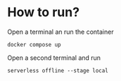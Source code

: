 # How to run?

Open a terminal an run the container

```console
docker compose up
```


Open a second  terminal and run

```console
serverless offline --stage local
```



